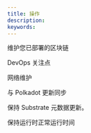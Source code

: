 ```yaml
---
title: 操作
description:
keywords:
---
```


维护您已部署的区块链

DevOps 关注点

网络维护

与 Polkadot 更新同步

保持 Substrate 元数据更新。

保持运行时正常运行时间

